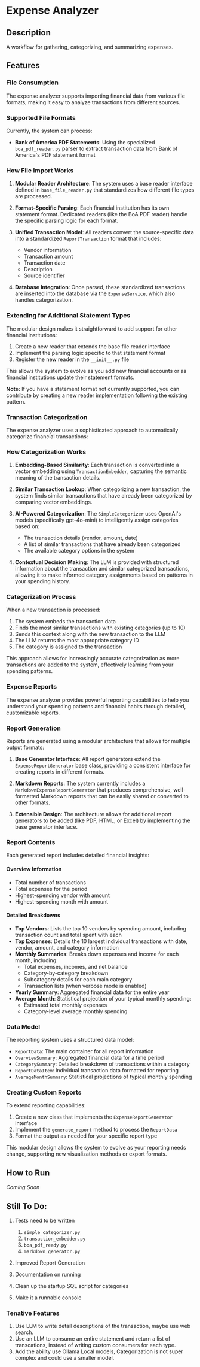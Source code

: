 # Expense Analyzer

## Description

A workflow for gathering, categorizing, and summarizing expenses.

## Features

### File Consumption

The expense analyzer supports importing financial data from various file formats, making it easy to analyze transactions from different sources.

### Supported File Formats

Currently, the system can process:
- **Bank of America PDF Statements**: Using the specialized `boa_pdf_reader.py` parser to extract transaction data from Bank of America's PDF statement format

### How File Import Works

1. **Modular Reader Architecture**: The system uses a base reader interface defined in `base_file_reader.py` that standardizes how different file types are processed.

2. **Format-Specific Parsing**: Each financial institution has its own statement format. Dedicated readers (like the BoA PDF reader) handle the specific parsing logic for each format.

3. **Unified Transaction Model**: All readers convert the source-specific data into a standardized `ReportTransaction` format that includes:
   - Vendor information
   - Transaction amount
   - Transaction date
   - Description
   - Source identifier

4. **Database Integration**: Once parsed, these standardized transactions are inserted into the database via the `ExpenseService`, which also handles categorization.

### Extending for Additional Statement Types

The modular design makes it straightforward to add support for other financial institutions:

1. Create a new reader that extends the base file reader interface
2. Implement the parsing logic specific to that statement format
3. Register the new reader in the `__init__.py` file

This allows the system to evolve as you add new financial accounts or as financial institutions update their statement formats.

**Note:** If you have a statement format not currently supported, you can contribute by creating a new reader implementation following the existing pattern.

### Transaction Categorization

The expense analyzer uses a sophisticated approach to automatically categorize financial transactions:

### How Categorization Works

1. **Embedding-Based Similarity**: Each transaction is converted into a vector embedding using `TransactionEmbedder`, capturing the semantic meaning of the transaction details.

2. **Similar Transaction Lookup**: When categorizing a new transaction, the system finds similar transactions that have already been categorized by comparing vector embeddings.

3. **AI-Powered Categorization**: The `SimpleCategorizer` uses OpenAI's models (specifically gpt-4o-mini) to intelligently assign categories based on:
   - The transaction details (vendor, amount, date)
   - A list of similar transactions that have already been categorized
   - The available category options in the system

4. **Contextual Decision Making**: The LLM is provided with structured information about the transaction and similar categorized transactions, allowing it to make informed category assignments based on patterns in your spending history.

### Categorization Process

When a new transaction is processed:
1. The system embeds the transaction data
2. Finds the most similar transactions with existing categories (up to 10)
3. Sends this context along with the new transaction to the LLM
4. The LLM returns the most appropriate category ID
5. The category is assigned to the transaction

This approach allows for increasingly accurate categorization as more transactions are added to the system, effectively learning from your spending patterns.

### Expense Reports

The expense analyzer provides powerful reporting capabilities to help you understand your spending patterns and financial habits through detailed, customizable reports.

### Report Generation

Reports are generated using a modular architecture that allows for multiple output formats:

1. **Base Generator Interface**: All report generators extend the `ExpenseReportGenerator` base class, providing a consistent interface for creating reports in different formats.

2. **Markdown Reports**: The system currently includes a `MarkdownExpenseReportGenerator` that produces comprehensive, well-formatted Markdown reports that can be easily shared or converted to other formats.

3. **Extensible Design**: The architecture allows for additional report generators to be added (like PDF, HTML, or Excel) by implementing the base generator interface.

### Report Contents

Each generated report includes detailed financial insights:

#### Overview Information
- Total number of transactions
- Total expenses for the period
- Highest-spending vendor with amount
- Highest-spending month with amount

#### Detailed Breakdowns
- **Top Vendors**: Lists the top 10 vendors by spending amount, including transaction count and total spent with each
- **Top Expenses**: Details the 10 largest individual transactions with date, vendor, amount, and category information
- **Monthly Summaries**: Breaks down expenses and income for each month, including:
  - Total expenses, incomes, and net balance
  - Category-by-category breakdown
  - Subcategory details for each main category
  - Transaction lists (when verbose mode is enabled)
- **Yearly Summary**: Aggregated financial data for the entire year
- **Average Month**: Statistical projection of your typical monthly spending:
  - Estimated total monthly expenses
  - Category-level average monthly spending

### Data Model

The reporting system uses a structured data model:

- `ReportData`: The main container for all report information
- `OverviewSummary`: Aggregated financial data for a time period
- `CategorySummary`: Detailed breakdown of transactions within a category
- `ReportDataItem`: Individual transaction data formatted for reporting
- `AverageMonthSummary`: Statistical projections of typical monthly spending

### Creating Custom Reports

To extend reporting capabilities:

1. Create a new class that implements the `ExpenseReportGenerator` interface
2. Implement the `generate_report` method to process the `ReportData` 
3. Format the output as needed for your specific report type

This modular design allows the system to evolve as your reporting needs change, supporting new visualization methods or export formats.

## How to Run

*Coming Soon*

## Still To Do:

1. Tests need to be written
    1. `simple_categorizer.py`
    2. `transaction_embedder.py`
    3. `boa_pdf_ready.py`
    4. `markdown_generator.py`

2. Improved Report Generation
3. Documentation on running
4. Clean up the startup SQL script for categories
5. Make it a runnable console

### Tenative Features

1. Use LLM to write detail descriptions of the transaction, maybe use web search.
2. Use an LLM to consume an entire statement and return a list of transcations, instead of writing custom consumers for each type.
3. Add the ability use Ollama Local models, Categorization is not super complex
   and could use a smaller model.

